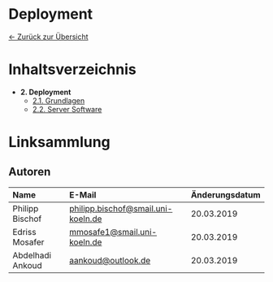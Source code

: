 # Deployment
[<- Zurück zur Übersicht](/deployment-hosting/README.md)
# Inhaltsverzeichnis
- **2. Deployment**
    - [2.1. Grundlagen](grundlagen.md)
    - [2.2. Server Software](software.md)

# Linksammlung

## Autoren

|      Name       |               E-Mail               |  Änderungsdatum  |
|:----------------|:-----------------------------------|:-----------------|
| Philipp Bischof | philipp.bischof@smail.uni-koeln.de |    20.03.2019    |
| Edriss Mosafer  | mmosafe1@smail.uni-koeln.de        |    20.03.2019    |
| Abdelhadi Ankoud| aankoud@outlook.de                 |    20.03.2019    |
